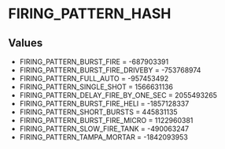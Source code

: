 # FIRING_PATTERN_HASH

## Values
* FIRING_PATTERN_BURST_FIRE = -687903391
* FIRING_PATTERN_BURST_FIRE_DRIVEBY = -753768974
* FIRING_PATTERN_FULL_AUTO = -957453492
* FIRING_PATTERN_SINGLE_SHOT = 1566631136
* FIRING_PATTERN_DELAY_FIRE_BY_ONE_SEC = 2055493265
* FIRING_PATTERN_BURST_FIRE_HELI = -1857128337
* FIRING_PATTERN_SHORT_BURSTS = 445831135
* FIRING_PATTERN_BURST_FIRE_MICRO = 1122960381
* FIRING_PATTERN_SLOW_FIRE_TANK = -490063247
* FIRING_PATTERN_TAMPA_MORTAR = -1842093953